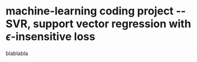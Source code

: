 machine-learning coding project
-- SVR, support vector regression with $\epsilon$-insensitive loss
================

blablabla
